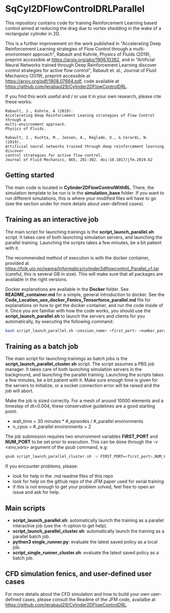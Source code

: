 # SqCyl2DFlowControlDRLParallel

This repository contains code for training Reinforcement Learning based control aimed at reducing the drag due to vortex shedding in the wake of a rectangular cylinder in 2D.

This is a further improvement on the work published in "Accelerating Deep Reinforcement Learning strategies of Flow Control through a multi-environment approach", Rabault and Kuhnle, Physics of Fluids (2019), preprint accessible at https://arxiv.org/abs/1906.10382, and in "Artificial Neural Networks trained through Deep Reinforcement Learning discover control strategies for active flow control", Rabault et. al., Journal of Fluid Mechanics (2019), preprint accessible at https://arxiv.org/pdf/1808.07664.pdf, code available at https://github.com/jerabaul29/Cylinder2DFlowControlDRL.

If you find this work useful and / or use it in your own research, please cite these works:

```
Rabault, J., Kuhnle, A (2019).
Accelerating Deep Reinforcement Leaning strategies of Flow Control through a
multi-environment approach.
Physics of Fluids.

Rabault, J., Kuchta, M., Jensen, A., Réglade, U., & Cerardi, N. (2019).
Artificial neural networks trained through deep reinforcement learning discover
control strategies for active flow control.
Journal of Fluid Mechanics, 865, 281-302. doi:10.1017/jfm.2019.62
```
## Getting started

The main code is located in **Cylinder2DFlowControlWithRL**. There, the simulation template to be run is in the **simulation_base** folder. If you want to run different simulations, this is where your modified files will have to go (see the section under for more details about user-defined cases).

## Training as an interactive job

The main script for launching trainings is the **script_launch_parallel.sh** script. It takes care of both launching simulation servers, and launching the parallel training. Launching the scripts takes a few minutes, be a bit patient with it.

The recommended method of execution is with the docker container, provided at https://folk.uio.no/jeanra/Informatics/cylinder2dflowcontrol_Parallel_v1.tar (careful, this is several GB in size). This will make sure that all packages are available in the right versions.

Docker explanations are available in the **Docker** folder. See **README_container.md** for a simple, general introduction to docker. See the **Code_Location_use_docker_Fenics_Tensorforce_parallel.md** file for explanations on how to get the docker container, and run the code inside of it. Once you are familiar with how the code works, you should use the **script_launch_parallel.sh** to launch the servers and clients for you automatically, by executing the following command:

```bash
bash script_launch_parallel.sh <session_name> <first_port> <number_parallel_envs>
```

## Training as a batch job

The main script for launching trainings as batch jobs is the **script_launch_parallel_cluster.sh** script. The script assumes a PBS job manager. It takes care of both launching simulation servers in the background, and launching the parallel training. Launching the scripts takes a few minutes, be a bit patient with it. Make sure enough time is given for the servers to initialize, or a socket connection error will be raised and the job will abort.

Make the job is sized correctly. For a mesh of around 10000 elements and a timestep of dt=0.004, these conservative guidelines are a good starting point:
- wall_time = 30 minutes * #_episodes / #_parallel environments
- n_cpus = #_parallel environments + 2

The job submission requires two environment variables **FIRST_PORT** and **NUM_PORT** to be set prior to execution. This can be done through the *-v <env_vars>* argument of the *qsub* command, e.g:

```bash
qsub script_launch_parallel_cluster.sh -v FIRST_PORT=<first_port>,NUM_PORT=<number_parallel_envs>
```

If you encounter problems, please:

- look for help in the .md readme files of this repo
- look for help on the github repo of the JFM paper used for serial training
- if this is not enough to get your problem solved, feel free to open an issue and ask for help.

## Main scripts

- **script_launch_parallel.sh**: automatically launch the training as a parallel interactive job (use the -h option to get help).
- **script_launch_parallel_cluster.sh**: automatically launch the training as a parallel batch job.
- **python3 single_runner.py**: evaluate the latest saved policy as a local job.
- **script_single_runner_cluster.sh**: evaluate the latest saved policy as a batch job.

## CFD simulation fenics, and user-defined user cases

For more details about the CFD simulation and how to build your own user-defined cases, please consult the Readme of the JFM code, availalbe at https://github.com/jerabaul29/Cylinder2DFlowControlDRL.

